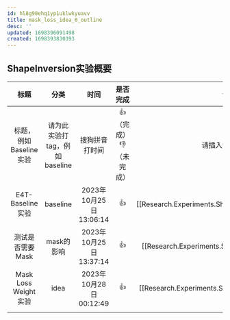 ```yaml
---
id: hl8g90ehq1yp1uklwkyuavv
title: mask_loss_idea_0_outline
desc: ''
updated: 1698396091498
created: 1698393830393
---
```

## ShapeInversion实验概要


|          标题          |             分类             |          时间          |        是否完成        |                          详情页                          |
| :----------------------: | :-----------------------------: | :----------------------: | :-----------------------: | :--------------------------------------------------------: |
| 标题，例如Baseline实验 | 请为此实验打tag，例如baseline |     搜狗拼音打时间     | 👍（完成）👎 （未完成） |                    请插入详细站内链接                    |
|    E4T-Baseline实验    |           baseline           | 2023年10月25日13:06:14 |           👍           | [[Research.Experiments.ShapeInversion.e4t_baseline_exp]] |
|    测试是否需要Mask    |          mask的影响          | 2023年10月25日13:37:14 |           👍           |   [[Research.Experiments.ShapeInversion.mask_is_need]]   |
|  Mask Loss Weight实验  |             idea             | 2023年10月28日00:12:49 |           👍           |   [[Research.Experiments.ShapeInversion.mask_loss_idea]] |
|                       |                               |                       |                         |                                                         |
